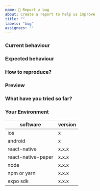 ```yaml
---
name: 🐛 Report a bug
about: Create a report to help us improve
title: ""
labels: "bug"
assignees: ""
---
```


### Current behaviour

<!-- Describe your issue in detail -->

### Expected behaviour

<!-- A clear and concise description of what you expected to happen -->

### How to reproduce?

<!-- Help us to reproduce the issue and describe the steps -->
<!-- Attach code example on snack.expo.dev or in a GitHub repo -->

### Preview

<!-- Include screenshots or video if applicable. -->

### What have you tried so far?

<!-- List down the steps you have tried to fix or identify the issue. -->

### Your Environment

| software           | version |
| ------------------ | ------- |
| ios                | x       |
| android            | x       |
| react-native       | x.x.x   |
| react-native-paper | x.x.x   |
| node               | x.x.x   |
| npm or yarn        | x.x.x   |
| expo sdk           | x.x.x   |

